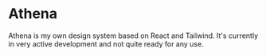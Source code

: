 # Athena

Athena is my own design system based on React and Tailwind. It's currently in very active development and not quite ready for any use.
